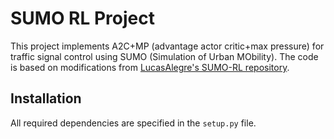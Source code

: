 # SUMO RL Project

This project implements A2C+MP (advantage actor critic+max pressure) for traffic signal control using SUMO (Simulation of Urban MObility). The code is based on modifications from [LucasAlegre's SUMO-RL repository](https://github.com/LucasAlegre/sumo-rl.git).

## Installation

All required dependencies are specified in the `setup.py` file. 
